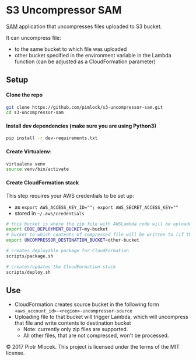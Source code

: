 # S3 Uncompressor SAM 

[SAM](https://github.com/awslabs/serverless-application-model) application that uncompresses files uploaded to S3 bucket.

It can uncompress file:
* to the same bucket to which file was uploaded
* other bucket specified in the environment variable in the Lambda function (can be adjusted as a CloudFormation parameter) 

## Setup

#### Clone the repo

```bash
git clone https://github.com/pimlock/s3-uncompressor-sam.git
cd s3-uncompressor-sam
```

#### Install dev dependencies (make sure you are using Python3)

```bash
pip install -r dev-requirements.txt
```

#### Create Virtualenv:

```bash
virtualenv venv
source venv/bin/activate
```

#### Create CloudFormation stack

This step requires your AWS credentials to be set up:
* as `export AWS_ACCESS_KEY_ID=""; export AWS_SECRET_ACCESS_KEY=""`
* stored in `~/.aws/credentials`

```bash
# this bucket is where the zip file with AWSLambda code will be uploaded (it's used by CloudFormation to deploy Lambda)
export CODE_DEPLOYMENT_BUCKET=my-bucket
# bucket to which contents of compressed file will be written to (if this value is empty - contents will be written to the source bucket)
export UNCOMPRESSOR_DESTINATION_BUCKET=other-bucket

# creates deployable package for CloudFormation
scripts/package.sh

# creates/updates the CloudFormation stack
scripts/deploy.sh
```

## Use

* CloudFormation creates source bucket in the following form `<aws_account_id>-<region>-uncompressor-source`
* Uploading file to that bucket will trigger Lambda, which will uncompress that file and write contents to destination bucket
    * Note: currently only zip files are supported.
    * All other files, that are not compressed, won't be processed.

&copy; 2017 Piotr Mlocek. This project is licensed under the terms of the MIT license.
